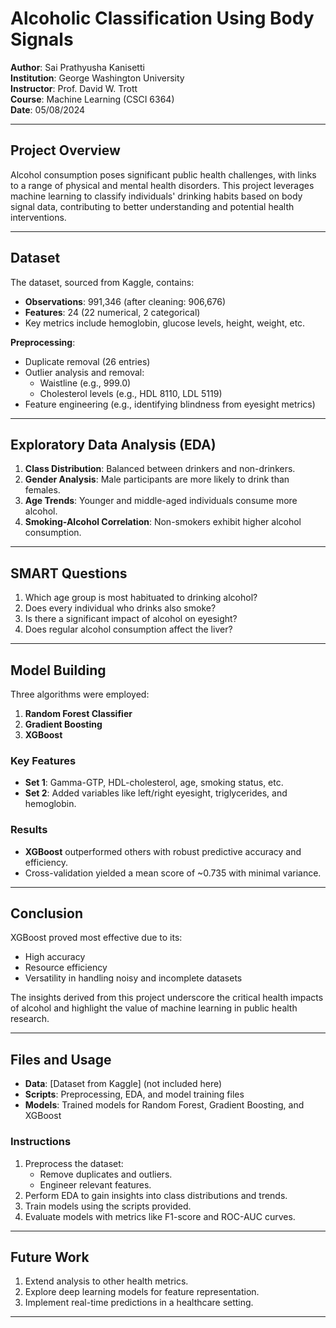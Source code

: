 

# Alcoholic Classification Using Body Signals

**Author**: Sai Prathyusha Kanisetti  
**Institution**: George Washington University  
**Instructor**: Prof. David W. Trott  
**Course**: Machine Learning (CSCI 6364)  
**Date**: 05/08/2024  

---

## Project Overview

Alcohol consumption poses significant public health challenges, with links to a range of physical and mental health disorders. This project leverages machine learning to classify individuals' drinking habits based on body signal data, contributing to better understanding and potential health interventions.

---

## Dataset

The dataset, sourced from Kaggle, contains:
- **Observations**: 991,346 (after cleaning: 906,676)
- **Features**: 24 (22 numerical, 2 categorical)
- Key metrics include hemoglobin, glucose levels, height, weight, etc.

**Preprocessing**:
- Duplicate removal (26 entries)
- Outlier analysis and removal:
  - Waistline (e.g., 999.0)
  - Cholesterol levels (e.g., HDL 8110, LDL 5119)
- Feature engineering (e.g., identifying blindness from eyesight metrics)

---

## Exploratory Data Analysis (EDA)

1. **Class Distribution**: Balanced between drinkers and non-drinkers.
2. **Gender Analysis**: Male participants are more likely to drink than females.
3. **Age Trends**: Younger and middle-aged individuals consume more alcohol.
4. **Smoking-Alcohol Correlation**: Non-smokers exhibit higher alcohol consumption.

---

## SMART Questions

1. Which age group is most habituated to drinking alcohol?  
2. Does every individual who drinks also smoke?  
3. Is there a significant impact of alcohol on eyesight?  
4. Does regular alcohol consumption affect the liver?

---

## Model Building

Three algorithms were employed:
1. **Random Forest Classifier**  
2. **Gradient Boosting**  
3. **XGBoost**

### Key Features
- **Set 1**: Gamma-GTP, HDL-cholesterol, age, smoking status, etc.
- **Set 2**: Added variables like left/right eyesight, triglycerides, and hemoglobin.

### Results
- **XGBoost** outperformed others with robust predictive accuracy and efficiency.
- Cross-validation yielded a mean score of ~0.735 with minimal variance.

---

## Conclusion

XGBoost proved most effective due to its:
- High accuracy
- Resource efficiency
- Versatility in handling noisy and incomplete datasets

The insights derived from this project underscore the critical health impacts of alcohol and highlight the value of machine learning in public health research.

---

## Files and Usage

- **Data**: [Dataset from Kaggle] (not included here)
- **Scripts**: Preprocessing, EDA, and model training files
- **Models**: Trained models for Random Forest, Gradient Boosting, and XGBoost

### Instructions

1. Preprocess the dataset:
   - Remove duplicates and outliers.
   - Engineer relevant features.
2. Perform EDA to gain insights into class distributions and trends.
3. Train models using the scripts provided.
4. Evaluate models with metrics like F1-score and ROC-AUC curves.

---

## Future Work

1. Extend analysis to other health metrics.
2. Explore deep learning models for feature representation.
3. Implement real-time predictions in a healthcare setting.

---

